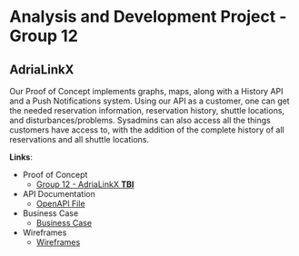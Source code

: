 # Analysis and Development Project - Group 12
## AdriaLinkX
Our Proof of Concept implements graphs, maps, along with a History API and a Push Notifications system.
Using our API as a customer, one can get the needed reservation information, reservation history, shuttle locations, and disturbances/problems.
Sysadmins can also access all the things customers have access to, with the addition of the complete history of all reservations and all shuttle locations.

**Links**:
* Proof of Concept
    - [Group 12 - AdriaLinkX **TBI**](#)
* API Documentation
    - [OpenAPI File](https://gitlab.ti.howest.be/ti/2023-2024/s3/analysis-and-development-project/projects/group-12/documentation/-/blob/main/api-spec/openapi.yaml)
* Business Case
    - [Business Case](https://docs.google.com/document/d/19g6kKYycC_9cq7lrmUJjYn5jJEZCxF-cHzEhG6A0MP0/edit?usp=sharing)
* Wireframes
    - [Wireframes](https://www.figma.com/file/JcqhwcRL1Pwpy8XyHXFNI9/AD?type=design&node-id=0%3A1&mode=design&t=NQ26mgwlhtQv6gNy-1)
